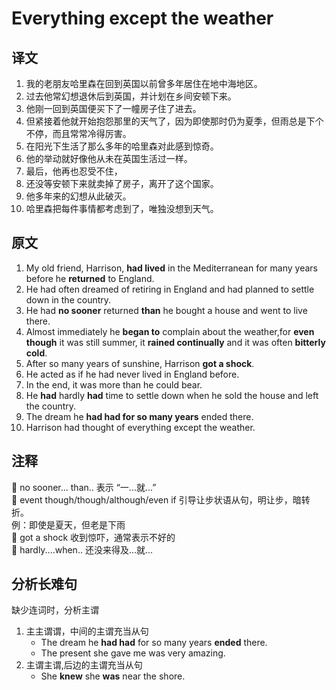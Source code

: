 # Everything except the weather

## 译文

1. 我的老朋友哈里森在回到英国以前曾多年居住在地中海地区。
2. 过去他常幻想退休后到英国，并计划在乡间安顿下来。
3. 他刚一回到英国便买下了一幢房子住了进去。
4. 但紧接着他就开始抱怨那里的天气了，因为即使那时仍为夏季，但雨总是下个不停，而且常常冷得厉害。
5. 在阳光下生活了那么多年的哈里森对此感到惊奇。
6. 他的举动就好像他从未在英国生活过一样。
7. 最后，他再也忍受不住，
8. 还没等安顿下来就卖掉了房子，离开了这个国家。
9. 他多年来的幻想从此破灭。
10. 哈里森把每件事情都考虑到了，唯独没想到天气。

## 原文

1. My old friend, Harrison, **had lived** in the Mediterranean for many years before he **returned** to England.
2. He had often dreamed of retiring in England and had planned to settle down in the country.
3. He had **no sooner** returned **than** he bought a house and went to live there.
4. Almost immediately he **began to** complain about the weather,for **even though** it was still summer, it **rained continually** and it was often **bitterly cold**.
5. After so many years of sunshine, Harrison **got a shock**.
6. He acted as if he had never lived in England before.
7. In the end, it was more than he could bear.
8. He **had** hardly **had** time to settle down when he sold the house and left the country.
9. The dream he **had had for so many years** ended there.
10. Harrison had thought of everything except the weather.

## 注释

🍉 no sooner... than..  表示 “一...就...”  
🍉 event though/though/although/even if  引导让步状语从句，明让步，暗转折。  
    例：即使是夏天，但老是下雨  
🍉 got a shock 收到惊吓，通常表示不好的  
🍉 hardly....when..  还没来得及...就...

## 分析长难句

缺少连词时，分析主谓  

1. 主主谓谓，中间的主谓充当从句
    - The dream he **had had** for so many years **ended** there.
    - The present she gave me was very amazing.
2. 主谓主谓,后边的主谓充当从句
    - She **knew** she **was** near the shore.
